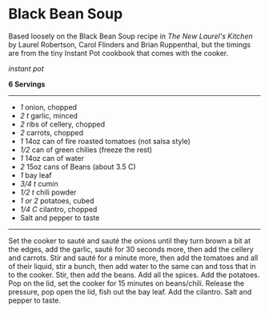 # Black Bean Soup

Based loosely on the Black Bean Soup recipe in _The New Laurel's Kitchen_ by
Laurel Robertson, Carol Flinders and Brian Ruppenthal, but the timings are from
the tiny Instant Pot cookbook that comes with the cooker.

*instant pot*

**6 Servings**

---

- *1* onion, chopped
- *2 t* garlic, minced
- *2* ribs of cellery, chopped
- *2* carrots, chopped
- *1* 14oz can of fire roasted tomatoes (not salsa style)
- *1/2* can of green chilies (freeze the rest)
- *1* 14oz can of water
- *2* 15oz cans of Beans (about 3.5 C)
- *1* bay leaf
- *3/4 t* cumin
- *1/2 t* chili powder
- *1 or 2* potatoes, cubed
- *1/4 C* cilantro, chopped
- Salt and pepper to taste

---

Set the cooker to sauté and sauté the onions until they turn brown a bit at the
edges, add the garlic, sauté for 30 seconds more, then add the cellery and
carrots. Stir and sauté for a minute more, then add the tomatoes and all of
their liquid, stir a bunch, then add water to the same can and toss that in to
the cooker. Stir, then add the beans. Add all the spices. Add the potatoes. Pop
on the lid, set the cooker for 15 minutes on beans/chili. Release the pressure,
pop open the lid, fish out the bay leaf. Add the cilantro. Salt and pepper to
taste.
